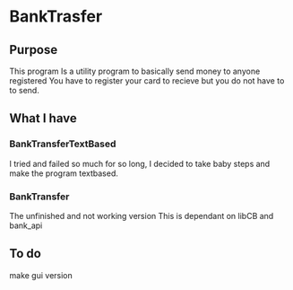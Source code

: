 # BankTrasfer
## Purpose
This program Is a utility program to basically send money to anyone registered
You have to register your card to recieve but you do not have to to send.

## What I have
### BankTransferTextBased
I tried and failed so much for so long, I decided to take baby steps and make the program textbased.

### BankTransfer
The unfinished and not working version
This is dependant on libCB and bank_api

## To do
make gui version